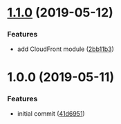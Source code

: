 # [1.1.0](https://github.com/kennship/terraform-aws-web/compare/v1.0.0...v1.1.0) (2019-05-12)


### Features

* add CloudFront module ([2bb11b3](https://github.com/kennship/terraform-aws-web/commit/2bb11b3))

# 1.0.0 (2019-05-11)


### Features

* initial commit ([41d6951](https://github.com/kennship/terraform-aws-web/commit/41d6951))
